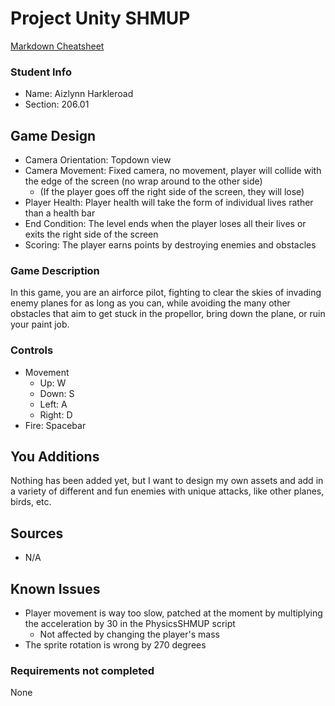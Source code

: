 # Project Unity SHMUP

[Markdown Cheatsheet](https://github.com/adam-p/markdown-here/wiki/Markdown-Here-Cheatsheet)

### Student Info

-   Name: Aizlynn Harkleroad
-   Section: 206.01

## Game Design

-   Camera Orientation: Topdown view
-   Camera Movement: Fixed camera, no movement, player will collide with the edge of the screen (no wrap around to the other side)
    - (If the player goes off the right side of the screen, they will lose)
-   Player Health: Player health will take the form of individual lives rather than a health bar
-   End Condition: The level ends when the player loses all their lives or exits the right side of the screen
-   Scoring: The player earns points by destroying enemies and obstacles

### Game Description

In this game, you are an airforce pilot, fighting to clear the skies of invading enemy planes for as long as you can, while avoiding the
many other obstacles that aim to get stuck in the propellor, bring down the plane, or ruin your paint job.

### Controls

-   Movement
    -   Up: W
    -   Down: S
    -   Left: A
    -   Right: D
-   Fire: Spacebar

## You Additions

Nothing has been added yet, but I want to design my own assets and add in a variety of different and fun enemies with unique attacks,
like other planes, birds, etc.

## Sources

-  N/A

## Known Issues

-  Player movement is way too slow, patched at the moment by multiplying the acceleration by 30 in the PhysicsSHMUP script
    -  Not affected by changing the player's mass
-  The sprite rotation is wrong by 270 degrees

### Requirements not completed

None

